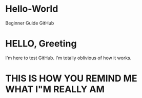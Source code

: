 # Hello-World
Beginner Guide GitHub


# HELLO, Greeting

I'm here to test GitHub. I'm totally oblivious of how it works.


# THIS IS HOW YOU REMIND ME WHAT I"M REALLY AM

